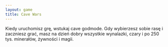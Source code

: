 ```yaml
---
layout: game
title: Cave Wars
---
```


Kiedy uruchomisz grę, wstukaj cave godmode. Gdy wybierzesz sobie
rasę i zaczniesz grać, masz na dzień dobry wszystkie wynalazki,
czary i po 250 tys. minerałów, żywności i magii.
